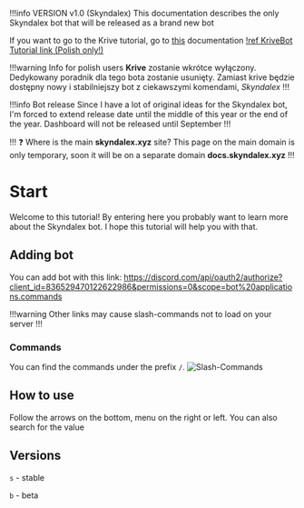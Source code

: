 !!!info VERSION v1.0 (Skyndalex)
This documentation describes the only Skyndalex bot that will be released as a brand new bot

If you want to go to the Krive tutorial, go to [this](http://skyndalex.xyz/krive/tutorial/) documentation
[!ref KriveBot Tutorial link (Polish only!)](Krive/tutorial.md)

!!!warning Info for polish users
**Krive** zostanie wkrótce wyłączony. Dedykowany poradnik dla tego bota zostanie usunięty. Zamiast krive będzie dostępny nowy i stabilniejszy bot z ciekawszymi komendami, *Skyndalex*
!!!

!!!info Bot release
Since I have a lot of original ideas for the Skyndalex bot, I'm forced to extend release date until the middle of this year or the end of the year.
Dashboard will not be released until September
!!!

!!! :question: Where is the main __skyndalex.xyz__ site?
This page on the main domain is only temporary, soon it will be on a separate domain **docs.skyndalex.xyz**
!!!
# Start
Welcome to this tutorial! 
By entering here you probably want to learn more about the Skyndalex bot. 
I hope this tutorial will help you with that.

## Adding bot
You can add bot with this link:
https://discord.com/api/oauth2/authorize?client_id=836529470122622986&permissions=0&scope=bot%20applications.commands

!!!warning
Other links may cause slash-commands not to load on your server
!!!
### Commands
You can find the commands under the prefix `/`.
![Slash-Commands](https://cdn.upload.systems/uploads/AuCREPWG.png)
## How to use
Follow the arrows on the bottom, menu on the right or left. You can also search for the value

## Versions

`s` - stable

`b` - beta 